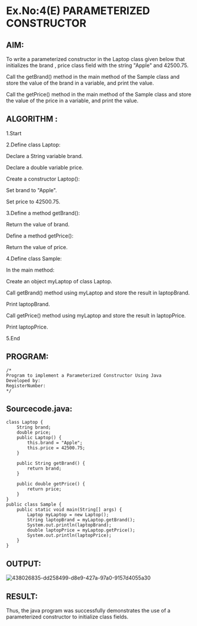 # Ex.No:4(E)  PARAMETERIZED CONSTRUCTOR
## AIM:
To write a parameterized constructor in the Laptop class given below that initializes the brand , price class field with the string "Apple" and 42500.75.

Call the getBrand() method in the main method of the Sample class and store the value of the brand in a variable, and print the value.

Call the getPrice() method in the main method of the Sample class and store the value of the price in a variable, and print the value.

## ALGORITHM :

1.Start

2.Define class Laptop:

Declare a String variable brand.

Declare a double variable price.

Create a constructor Laptop():

Set brand to "Apple".

Set price to 42500.75.

3.Define a method getBrand():

Return the value of brand.

Define a method getPrice():

Return the value of price.

4.Define class Sample:

In the main method:

Create an object myLaptop of class Laptop.

Call getBrand() method using myLaptop and store the result in laptopBrand.
 
Print laptopBrand.
 
Call getPrice() method using myLaptop and store the result in laptopPrice.
 
Print laptopPrice.

5.End



## PROGRAM:
 ```
/*
Program to implement a Parameterized Constructor Using Java
Developed by: 
RegisterNumber:  
*/
```

## Sourcecode.java:
```
class Laptop {
    String brand;
    double price;
    public Laptop() {
        this.brand = "Apple";
        this.price = 42500.75;
    }

    public String getBrand() {
        return brand;
    }

    public double getPrice() {
        return price;
    }
}
public class Sample {
    public static void main(String[] args) {
        Laptop myLaptop = new Laptop();
        String laptopBrand = myLaptop.getBrand();
        System.out.println(laptopBrand);
        double laptopPrice = myLaptop.getPrice();
        System.out.println(laptopPrice);
    }
}
```

## OUTPUT:
![438026835-dd258499-d8e9-427a-97a0-9157d4055a30](https://github.com/user-attachments/assets/eec7963a-b392-4d04-a295-2bccf8d15763)

## RESULT:
Thus, the  java program was successfully demonstrates the use of a parameterized constructor to initialize class fields.
